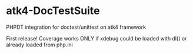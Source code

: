 atk4-DocTestSuite
=================

PHPDT integration for doctest/unittest on atk4 framework

First release! Coverage works ONLY if xdebug could be loaded with dl() or already loaded from php.ini
